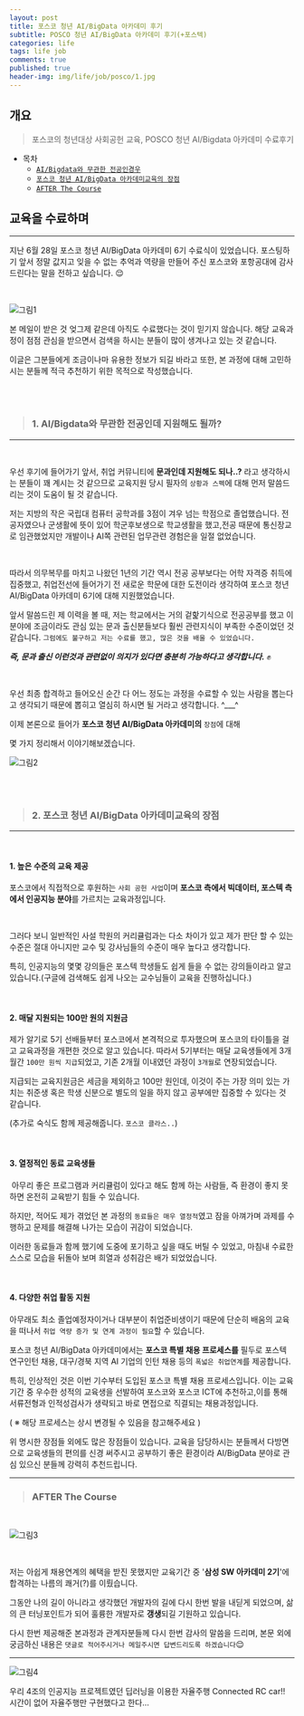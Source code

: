 ```yaml
---
layout: post
title: 포스코 청년 AI/BigData 아카데미 후기
subtitle: POSCO 청년 AI/BigData 아카데미 후기(+포스텍)
categories: life
tags: life job
comments: true
published: true
header-img: img/life/job/posco/1.jpg
---
```


## 개요
> 포스코의 청년대상 사회공헌 교육, POSCO 청년 AI/Bigdata 아카데미 수료후기
  
- 목차
	- [`AI/Bigdata와 무관한 전공인경우`](#1.-AI/Bigdata와-무관한-전공인데-지원해도-될까?)
	- [`포스코 청년 AI/BigData 아카데미교육의 장점`](#2.-포스코-청년-AI/BigData-아카데미교육의-장점)
	- [`AFTER The Course`](#AFTER-The-Course)
  
## 교육을 수료하며
---
지난 6월 28일 포스코 청년 AI/BigData 아카데미 6기 수료식이 있었습니다. 포스팅하기 앞서 정말 값지고 잊을 수 없는 추억과 역량을 만들어 주신 포스코와 포항공대에 감사드린다는 말을 전하고 싶습니다. 😌

<br>



![그림1](https://zunoxi.github.io/assets/img/life/job/posco/2.png)

본 메일이 받은 것 엊그제 같은데 아직도 수료했다는 것이 믿기지 않습니다. 해당 교육과정이 점점 관심을 받으면서 검색을 하시는 분들이 많이 생겨나고 있는 것 같습니다.

이글은 그분들에게 조금이나마 유용한 정보가 되길 바라고 또한, 본 과정에 대해 고민하시는 분들께 적극 추천하기 위한 목적으로 작성했습니다.

<br><br>



> ### 1. AI/Bigdata와 무관한 전공인데 지원해도 될까?

---

<br>

우선 후기에 들어가기 앞서, 취업 커뮤니티에 **문과인데 지원해도 되나..?** 라고 생각하시는 분들이 꽤 계시는 것 같으므로 교육지원 당시 필자의 `상황과 스펙`에 대해 먼저 말씀드리는 것이 도움이 될 것 같습니다.

저는 지방의 작은 국립대 컴퓨터 공학과를 3점이 겨우 넘는 학점으로 졸업했습니다. 전공자였으나 군생활에 뜻이 있어 학군후보생으로 학교생활을 했고,전공 때문에 통신장교로 임관했었지만 개발이나 AI쪽 관련된 업무관련 경험은을 일절 없었습니다.

<br>

따라서 의무복무를 마치고 나왔던 1년의 기간 역시 전공 공부보다는 어학 자격증 취득에 집중했고, 취업전선에 들어가기 전 새로운 학문에 대한 도전이라 생각하여 포스코 청년 AI/BigData 아카데미 6기에 대해 지원했었습니다.

앞서 말씀드린 제 이력을 볼 때, 저는 학교에서는 거의 겉핥기식으로 전공공부를 했고 이 분야에 조금이라도 관심 있는 문과 출신분들보다 훨씬 관련지식이 부족한 수준이었던 것 같습니다. `그럼에도 불구하고 저는 수료를 했고, 많은 것을 배울 수 있었습니다.`

_**즉, 문과 출신 이런것과 관련없이 의지가 있다면 충분히 가능하다고 생각합니다.**_	&#9994;

<br>

우선 최종 합격하고 들어오신 순간 다 어느 정도는 과정을 수료할 수 있는 사람을 뽑는다고 생각되기 때문에 뽑히고 열심히 하시면 될 거라고 생각합니다. ^___^

이제 본론으로 들어가 **포스코 청년 AI/BigData 아카데미의** `장점`에 대해

몇 가지 정리해서 이야기해보겠습니다.

![그림2](https://zunoxi.github.io/assets/img/life/job/posco/1.jpg)

<br><br>

> ### 2. 포스코 청년 AI/BigData 아카데미교육의 장점

---
<br>

#### **1\. 높은 수준의 교육 제공** 

포스코에서 직접적으로 후원하는 `사회 공헌 사업`이며 **포스코 측에서 빅데이터, 포스텍 측에서 인공지능 분야**를 가르치는 교육과정입니다.

<br>

그러다 보니 일반적인 사설 학원의 커리큘럼과는 다소 차이가 있고 제가 판단 할 수 있는 수준은 절대 아니지만 교수 및 강사님들의 수준이 매우 높다고 생각합니다.

특히, 인공지능의 몇몇 강의들은 포스텍 학생들도 쉽게 들을 수 없는 강의들이라고 알고 있습니다.(구글에 검색해도 쉽게 나오는 교수님들이 교육을 진행하십니다.)

<br>

#### **2\. 매달 지원되는 100만 원의 지원금**

제가 알기로 5기 선배들부터 포스코에서 본격적으로 투자했으며 포스코의 타이틀을 걸고 교육과정을 개편한 것으로 알고 있습니다. 따라서 5기부터는 매달 교육생들에게 3개월간 `100만 원씩 지급`되었고, 기존 2개월 이내였던 과정이 `3개월`로 연장되었습니다.

지급되는 교육지원금은 세금을 제외하고 100만 원인데, 이것이 주는 가장 의미 있는 가치는 취준생 혹은 학생 신분으로 별도의 일을 하지 않고 공부에만 집중할 수 있다는 것 같습니다.

(추가로 숙식도 함께 제공해줍니다. `포스코 클라스..`)

<br>

#### **3\. 열정적인 동료 교육생들**

 아무리 좋은 프로그램과 커리큘럼이 있다고 해도 함께 하는 사람들, 즉 환경이 좋지 못하면 온전히 교육받기 힘들 수 있습니다.

하지만, 적어도 제가 겪었던 본 과정의 `동료들은 매우 열정적`였고 잠을 아껴가며 과제를 수행하고 문제를 해결해 나가는 모습이 귀감이 되었습니다.

이러한 동료들과 함께 했기에 도중에 포기하고 싶을 때도 버틸 수 있었고, 마침내 수료한 스스로 모습을 뒤돌아 보며 희열과 성취감은 배가 되었었습니다.

<br>

#### **4\. 다양한 취업 활동 지원**

아무래도 최소 졸업예정자이거나 대부분이 취업준비생이기 때문에 단순히 배움의 교육을 떠나서 `취업 역량 증가 및 연계 과정이 필요`할 수 있습니다.

포스코 청년 AI/BigData 아카데미에서는 **포스코 특별 채용 프로세스를** 필두로 포스텍 연구인턴 채용, 대구/경북 지역 AI 기업의 인턴 채용 등의 `폭넓은 취업연계`를 제공합니다.

특히, 인상적인 것은 이번 기수부터 도입된 포스코 특별 채용 프로세스입니다. 이는 교육기간 중 우수한 성적의 교육생을 선발하여 포스코와 포스코 ICT에 추천하고,이를 통해 서류전형과 인적성검사가 생략되고 바로 면접으로 직결되는 채용과정입니다.

( ※ 해당 프로세스는 상시 변경될 수 있음을 참고해주세요 )

위 명시한 장점들 외에도 많은 장점들이 있습니다. 교육을 담당하시는 분들께서 다방면으로 교육생들의 편의를 신경 써주시고 공부하기 좋은 환경이라 AI/BigData 분야로 관심 있으신 분들께 강력히 추천드립니다.

---

> ### AFTER The Course

<br>

![그림3](https://zunoxi.github.io/assets/img/life/job/posco/3.jpg)

<br>

저는 아쉽게 채용연계의 혜택을 받진 못했지만 교육기간 중 '**삼성 SW 아카데미 2기**'에 합격하는 나름의 쾌거(?)를 이뤘습니다.

그동안 나의 길이 아니라고 생각했던 개발자의 길에 다시 한번 발을 내딛게 되었으며, 삶의 큰 터닝포인트가 되어 훌륭한 개발자로 **갱생**되길 기원하고 있습니다.

다시 한번 제공해준 본과정과 관계자분들께 다시 한번 감사의 말씀을 드리며, 본문 외에 궁금하신 내용은 `댓글로 적어주시거나 메일주시면 답변드리도록 하겠습니다`😌

--- 

![그림4](https://zunoxi.github.io/assets/img/life/job/posco/4.jpg)

우리 4조의 인공지능 프로젝트였던 딥러닝을 이용한 자율주행 Connected RC car!! 시간이 없어 자율주행만 구현했다고 한다...